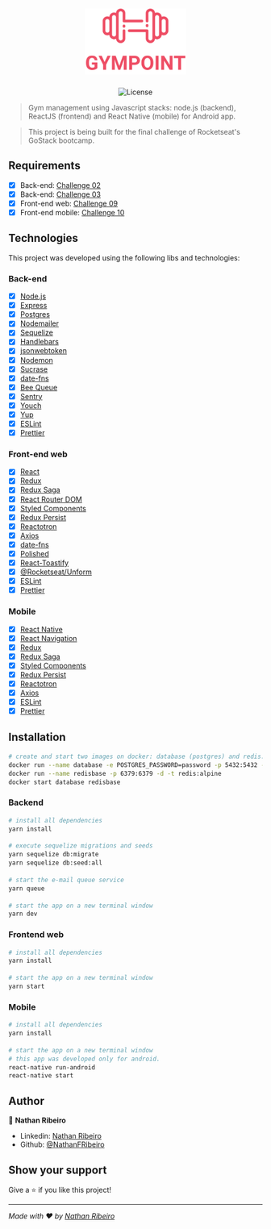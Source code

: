 <h1 align="center">
  <img alt="Gympoint" title="Gympoint" src="https://github.com/NathanFRibeiro/gympoint/blob/master/frontend/src/assets/logo.png?raw=true" width="200px" />
</h1>

<p align="center">
  <img alt="License" src="https://img.shields.io/badge/license-MIT-%2304D361">
</p>


> Gym management using Javascript stacks: node.js (backend), ReactJS (frontend) and React Native (mobile) for Android app.

> This project is being built for the final challenge of Rocketseat's GoStack bootcamp.

## Requirements
- [x] Back-end: [Challenge 02](https://github.com/Rocketseat/bootcamp-gostack-desafio-02)
- [x] Back-end: [Challenge 03](https://github.com/Rocketseat/bootcamp-gostack-desafio-03)
- [x]  Front-end web: [Challenge 09](https://github.com/Rocketseat/bootcamp-gostack-desafio-09)
- [x]  Front-end mobile: [Challenge 10](https://github.com/Rocketseat/bootcamp-gostack-desafio-10)

## Technologies

This project was developed using the following libs and technologies:

### Back-end

- [x] [Node.js](https://nodejs.org/en/)
- [x] [Express](https://expressjs.com/)
- [x] [Postgres](https://www.postgresql.org/)
- [x] [Nodemailer](https://nodemailer.com/)
- [x] [Sequelize](https://sequelize.org/)
- [x] [Handlebars](https://handlebarsjs.com/)
- [x] [jsonwebtoken](https://github.com/auth0/node-jsonwebtoken)
- [x] [Nodemon](https://nodemon.io/)
- [x] [Sucrase](https://github.com/alangpierce/sucrase)
- [x] [date-fns](https://date-fns.org/)
- [x] [Bee Queue](https://github.com/bee-queue/bee-queue) 
- [x] [Sentry](https://sentry.io/)
- [x] [Youch](https://www.npmjs.com/package/youch)
- [x] [Yup](https://github.com/jquense/yup)
- [x] [ESLint](https://eslint.org/)
- [x] [Prettier](https://prettier.io/)

### Front-end web

- [x] [React](http://reactjs.org)
- [x] [Redux](https://redux.js.org/)
- [x] [Redux Saga](https://github.com/redux-saga/redux-saga)
- [x] [React Router DOM](https://www.npmjs.com/package/react-router-dom)
- [x] [Styled Components](https://www.styled-components.com/)
- [x] [Redux Persist](https://github.com/rt2zz/redux-persist)
- [x] [Reactotron](https://github.com/infinitered/reactotron)
- [x] [Axios](https://github.com/axios/axios)
- [x] [date-fns](https://date-fns.org/)
- [x] [Polished](https://github.com/styled-components/polished)
- [x] [React-Toastify](https://github.com/fkhadra/react-toastify)
- [x] [@Rocketseat/Unform](https://github.com/Rocketseat/unform)
- [x] [ESLint](https://eslint.org/)
- [x] [Prettier](https://prettier.io/)

### Mobile

- [x] [React Native](https://facebook.github.io/react-native/)
- [x] [React Navigation](https://reactnavigation.org/)
- [x] [Redux](https://redux.js.org/)
- [x] [Redux Saga](https://github.com/redux-saga/redux-saga)
- [x] [Styled Components](https://www.styled-components.com/)
- [x] [Redux Persist](https://github.com/rt2zz/redux-persist)
- [x] [Reactotron](https://github.com/infinitered/reactotron)
- [x] [Axios](https://github.com/axios/axios)
- [x] [ESLint](https://eslint.org/)
- [x] [Prettier](https://prettier.io/)

## Installation

```sh
# create and start two images on docker: database (postgres) and redis.
docker run --name database -e POSTGRES_PASSWORD=password -p 5432:5432 -d postgres
docker run --name redisbase -p 6379:6379 -d -t redis:alpine
docker start database redisbase
```
### Backend
```sh
# install all dependencies
yarn install

# execute sequelize migrations and seeds
yarn sequelize db:migrate
yarn sequelize db:seed:all

# start the e-mail queue service
yarn queue

# start the app on a new terminal window
yarn dev
```

### Frontend web
```sh
# install all dependencies
yarn install

# start the app on a new terminal window
yarn start
```

### Mobile
```sh
# install all dependencies
yarn install

# start the app on a new terminal window
# this app was developed only for android.
react-native run-android
react-native start
```

## Author

👤 **Nathan Ribeiro**

* Linkedin: [Nathan Ribeiro](https://www.linkedin.com/in/nathanfribeiro/)
* Github: [@NathanFRibeiro](https://github.com/NathanFRibeiro)

## Show your support

Give a ⭐️ if you like this project!

***
_Made with ❤️ by [Nathan Ribeiro](https://github.com/NathanFRibeiro)_
